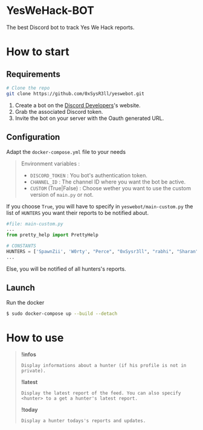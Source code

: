 # YesWeHack-BOT 

The best Discord bot to track Yes We Hack reports.

# How to start

## Requirements

```bash
# Clone the repo
git clone https://github.com/0xSysR3ll/yeswebot.git
```

1. Create a bot on the [Discord Developers](https://discord.com/developers/applications)'s website.
2. Grab the associated Discord token.
3. Invite the bot on your server with the Oauth generated URL.

## Configuration

Adapt the `docker-compose.yml` file to your needs

>Environment variables :
>- `DISCORD_TOKEN` : You bot's authentication token.
>- `CHANNEL_ID` : The channel ID where you want the bot be active.
>- `CUSTOM` (True|False) : Choose wether you want to use the custom version of `main.py` or not.

If you choose `True`, you will have to specify in `yeswebot/main-custom.py` the list of `HUNTERS` you want their reports to be notified about.

```python
#file: main-custom.py
...
from pretty_help import PrettyHelp

# CONSTANTS
HUNTERS = ['SpawnZii', 'W0rty', "Perce", "0xSysr3ll", "rabhi", "Sharan"]
...
```

Else, you will be notified of all hunters's reports.

## Launch

Run the docker
```bash
$ sudo docker-compose up --build --detach
```

# How to use

>**!infos <hunter>**
> ```
>Display informations about a hunter (if his profile is not in private).
>```
>**!latest**
> ```
>Display the latest report of the feed. You can also specify <hunter> to a get a hunter's latest report.
>```
>**!today <hunter>**
>```
>Display a hunter todays's reports and updates.
>```


